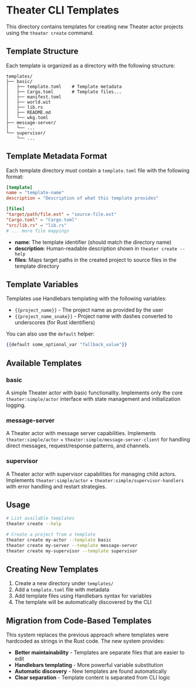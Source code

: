 # Theater CLI Templates

This directory contains templates for creating new Theater actor projects using the `theater create` command.

## Template Structure

Each template is organized as a directory with the following structure:

```
templates/
├── basic/
│   ├── template.toml    # Template metadata
│   ├── Cargo.toml       # Template files...
│   ├── manifest.toml
│   ├── world.wit
│   ├── lib.rs
│   ├── README.md
│   └── wkg.toml
├── message-server/
│   └── ...
└── supervisor/
    └── ...
```

## Template Metadata Format

Each template directory must contain a `template.toml` file with the following format:

```toml
[template]
name = "template-name"
description = "Description of what this template provides"

[files]
"target/path/file.ext" = "source-file.ext"
"Cargo.toml" = "Cargo.toml"
"src/lib.rs" = "lib.rs"
# ... more file mappings
```

- **name**: The template identifier (should match the directory name)
- **description**: Human-readable description shown in `theater create --help`
- **files**: Maps target paths in the created project to source files in the template directory

## Template Variables

Templates use Handlebars templating with the following variables:

- `{{project_name}}` - The project name as provided by the user
- `{{project_name_snake}}` - Project name with dashes converted to underscores (for Rust identifiers)

You can also use the `default` helper:
```handlebars
{{default some_optional_var "fallback_value"}}
```

## Available Templates

### basic
A simple Theater actor with basic functionality. Implements only the core `theater:simple/actor` interface with state management and initialization logging.

### message-server  
A Theater actor with message server capabilities. Implements `theater:simple/actor` + `theater:simple/message-server-client` for handling direct messages, request/response patterns, and channels.

### supervisor
A Theater actor with supervisor capabilities for managing child actors. Implements `theater:simple/actor` + `theater:simple/supervisor-handlers` with error handling and restart strategies.

## Usage

```bash
# List available templates
theater create --help

# Create a project from a template
theater create my-actor --template basic
theater create my-server --template message-server  
theater create my-supervisor --template supervisor
```

## Creating New Templates

1. Create a new directory under `templates/`
2. Add a `template.toml` file with metadata
3. Add template files using Handlebars syntax for variables
4. The template will be automatically discovered by the CLI

## Migration from Code-Based Templates

This system replaces the previous approach where templates were hardcoded as strings in the Rust code. The new system provides:

- **Better maintainability** - Templates are separate files that are easier to edit
- **Handlebars templating** - More powerful variable substitution 
- **Automatic discovery** - New templates are found automatically
- **Clear separation** - Template content is separated from CLI logic
